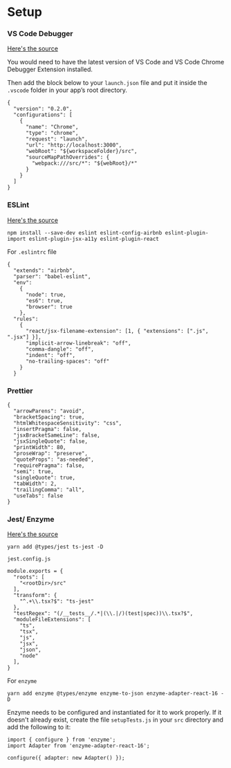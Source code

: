 # Setup

### VS Code Debugger

[Here's the source](https://facebook.github.io/create-react-app/docs/setting-up-your-editor#debugging-in-the-editor)

You would need to have the latest version of VS Code and VS Code Chrome Debugger Extension installed.

Then add the block below to your `launch.json` file and put it inside the `.vscode` folder in your app’s root directory.

```
{
  "version": "0.2.0",
  "configurations": [
    {
      "name": "Chrome",
      "type": "chrome",
      "request": "launch",
      "url": "http://localhost:3000",
      "webRoot": "${workspaceFolder}/src",
      "sourceMapPathOverrides": {
        "webpack:///src/*": "${webRoot}/*"
      }
    }
  ]
}
```

### ESLint

[Here's the source](https://itnext.io/how-eslint-makes-me-a-better-react-developer-237fb14c00ae)

```
npm install --save-dev eslint eslint-config-airbnb eslint-plugin-import eslint-plugin-jsx-a11y eslint-plugin-react
```

For `.eslintrc` file

```
{
  "extends": "airbnb",
  "parser": "babel-eslint",
  "env":
    {
      "node": true,
      "es6": true,
      "browser": true
    },
  "rules":
    {
      "react/jsx-filename-extension": [1, { "extensions": [".js", ".jsx"] }],
      "implicit-arrow-linebreak": "off",
      "comma-dangle": "off",
      "indent": "off",
      "no-trailing-spaces": "off"
    }
  }
```

### Prettier

```
{
  "arrowParens": "avoid",
  "bracketSpacing": true,
  "htmlWhitespaceSensitivity": "css",
  "insertPragma": false,
  "jsxBracketSameLine": false,
  "jsxSingleQuote": false,
  "printWidth": 80,
  "proseWrap": "preserve",
  "quoteProps": "as-needed",
  "requirePragma": false,
  "semi": true,
  "singleQuote": true,
  "tabWidth": 2,
  "trailingComma": "all",
  "useTabs": false
}
```

### Jest/ Enzyme

[Here's the source](https://thetrevorharmon.com/blog/configuring-jest-and-enzyme-in-create-react-app-on-typescript)

```
yarn add @types/jest ts-jest -D
```

`jest.config.js`

```
module.exports = {
  "roots": [
    "<rootDir>/src"
  ],
  "transform": {
    "^.+\\.tsx?$": "ts-jest"
  },
  "testRegex": "(/__tests__/.*|(\\.|/)(test|spec))\\.tsx?$",
  "moduleFileExtensions": [
    "ts",
    "tsx",
    "js",
    "jsx",
    "json",
    "node"
  ],
}
```

For `enzyme`

```
yarn add enzyme @types/enzyme enzyme-to-json enzyme-adapter-react-16 -D
```

Enzyme needs to be configured and instantiated for it to work properly. If it doesn't already exist, create the file `setupTests.js` in your `src` directory and add the following to it:

```
import { configure } from 'enzyme';
import Adapter from 'enzyme-adapter-react-16';

configure({ adapter: new Adapter() });
```
